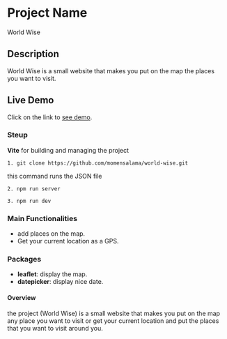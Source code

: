 # Project Name
World Wise
## Description
World Wise is a small website that makes you put on the map the places you want to visit.
## Live Demo
Click on the link to [see demo](https://world-wise-map.netlify.app).
### Steup
**Vite** for building and managing the project
```
1. git clone https://github.com/momensalama/world-wise.git
```
this command runs the JSON file
```
2. npm run server
```
```
3. npm run dev
```
### Main Functionalities
* add places on the map.
* Get your current location as a GPS.
### Packages
* **leaflet**: display the map.
* **datepicker**: display nice date.
#### Overview
the project (World Wise) is a small website that makes you put on the map any place you want to visit or get your current location
and put the places that you want to visit around you.
